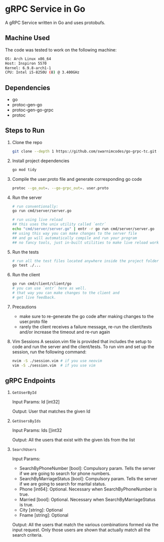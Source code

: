 # gRPC Service in Go

A gRPC Service written in Go and uses protobufs.

## Machine Used

The code was tested to work on the following machine:

```sh
OS: Arch Linux x86_64
Host: Inspiron 5570
Kernel: 6.9.8-arch1-1
CPU: Intel i5-8250U (8) @ 3.400GHz
```

## Dependencies

- go
- protoc-gen-go
- protoc-gen-go-grpc
- protoc

## Steps to Run

1. Clone the repo

    ```sh
    git clone --depth 1 https://github.com/swarnimcodes/go-grpc-tc.git && cd go-grpc-tc
    ```

2. Install project dependencies

    ```sh
    go mod tidy
    ```

3. Compile the user.proto file and generate corresponding go code

    ```sh
    protoc --go_out=. --go-grpc_out=. user.proto
    ```

4. Run the server

    ```sh
    # run conventionally:
    go run cmd/server/server.go

    # run using live reload
    ## this uses the unix utility called `entr`
    echo "cmd/server/server.go" | entr -r go run cmd/server/server.go 
    ## using this way you can make changes to the server file
    ## and go will automatically compile and run your program
    ## no fancy tools, just in-built utilities to make live reload work
    ```

5. Run the tests

    ```sh
    # run all the test files located anywhere inside the project folder
    go test ./...
    ```

6. Run the client

    ```sh
    go run cmd/client/client/go
    # you can use `entr` here as well.
    # that way you can make changes to the client and
    # get live feedback.
    ```

7. Precautions
    - make sure to re-generate the go code after making changes to the user.proto file
    - rarely the client receives a failure message,  re-run the client/tests and/or increase the timeout and re-run again

8. Vim Sessions
    A session.vim file is provided that includes the setup to code and run the server and the client/tests.
    To run vim and set up the session, run the following command:

    ```sh
    nvim -S ./session.vim # if you use neovim
    vim -S ./session.vim  # if you use vim
    ```

## gRPC Endpoints

1. `GetUserById`

   Input Params: Id [int32]

   Output: User that matches the given Id
2. `GetUsersByIds`

   Input Params: Ids []int32

   Output: All the users that exist with the given Ids from the list
3. `SearchUsers`

   Input Params:
   - SearchByPhoneNumber [bool]: Compulsory param. Tells the server if we are going to search for phone numbers.
   - SearchByMarriageStatus [bool]: Compulsory param. Tells the server if we are going to search for marital status.
   - Phone [int64]: Optional. Necessary when SearchByPhoneNumber is true.
   - Married [bool]: Optional. Necessary when SearchByMarriageStatus is true.
   - City [string]: Optional
   - Fname [string]: Optional

   Output: All the users that match the various combinations formed via the input request.
   Only those users are shown that actually match all the search criteria.
